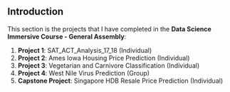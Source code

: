 ## Introduction

This section is the projects that I have completed in the __Data Science Immersive Course - General Assembly__:

1. __Project 1__: SAT_ACT_Analysis_17_18 (Individual)
2. __Project 2__: Ames Iowa Housing Price Prediction (Individual)
3. __Project 3__: Vegetarian and Carnivore Classification (Individual)
4. __Project 4__: West Nile Virus Prediction (Group)
5. __Capstone Project__: Singapore HDB Resale Price Prediction (Individual)
